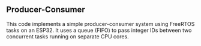 ## Producer-Consumer
This code implements a simple producer-consumer system using FreeRTOS tasks on an ESP32. It uses a queue (FIFO) to pass integer IDs between two concurrent tasks running on separate CPU cores.